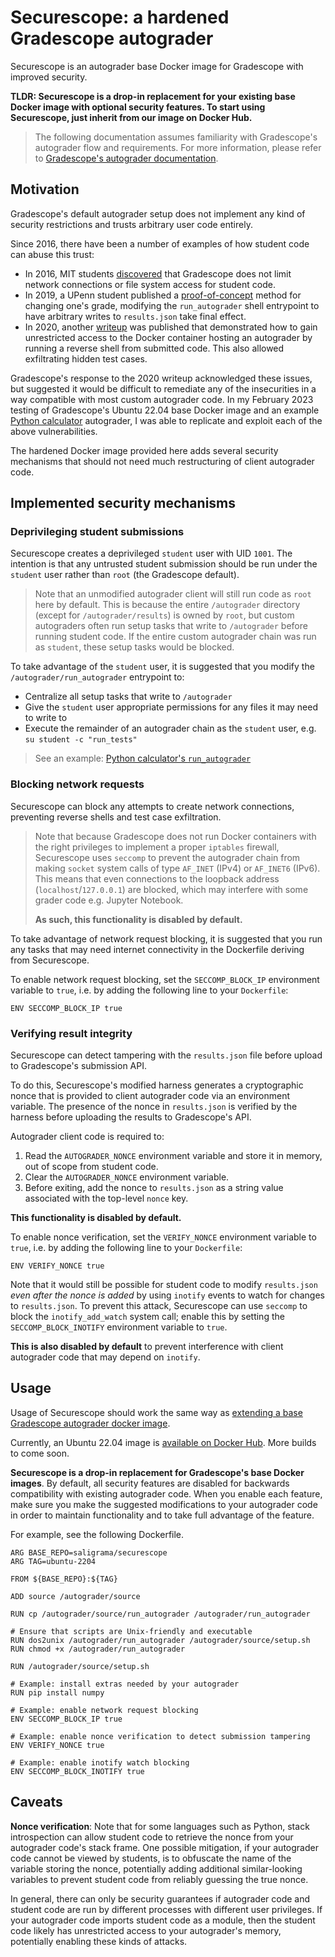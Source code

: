# Securescope: a hardened Gradescope autograder

Securescope is an autograder base Docker image for Gradescope with improved security.

**TLDR: Securescope is a drop-in replacement for your existing base Docker image with optional security features. To start using Securescope, just inherit from our image on Docker Hub.**

> The following documentation assumes familiarity with Gradescope's autograder flow and requirements. For more information, please refer to [Gradescope's autograder documentation](https://gradescope-autograders.readthedocs.io/en/latest/manual_docker/).

## Motivation

Gradescope's default autograder setup does not implement any kind of security restrictions and trusts arbitrary user code entirely.

Since 2016, there have been a number of examples of how student code can abuse this trust:

* In 2016, MIT students [discovered](https://courses.csail.mit.edu/6.857/2016/files/20.pdf#subsection.5.3) that Gradescope does not limit network connections or file system access for student code.
* In 2019, a UPenn student published a [proof-of-concept](https://www.seas.upenn.edu/~hanbangw/blog/hack-gs/) method for changing one's grade, modifying the `run_autograder` shell entrypoint to have arbitrary writes to `results.json` take final effect.
* In 2020, another [writeup](https://medium.com/@andylyu/how-a-frustrating-computer-science-assignment-lead-to-me-gaining-access-to-the-server-that-graded-502310cf03ae) was published that demonstrated how to gain unrestricted access to the Docker container hosting an autograder by running a reverse shell from submitted code. This also allowed exfiltrating hidden test cases.

Gradescope's response to the 2020 writeup acknowledged these issues, but suggested it would be difficult to remediate any of the insecurities in a way compatible with most custom autograder code. In my February 2023 testing of Gradescope's Ubuntu 22.04 base Docker image and an example [Python calculator](https://github.com/gradescope/autograder_samples/tree/master/python) autograder, I was able to replicate and exploit each of the above vulnerabilities.

The hardened Docker image provided here adds several security mechanisms that should not need much restructuring of client autograder code.

## Implemented security mechanisms

### Deprivileging student submissions

Securescope creates a deprivileged `student` user with UID `1001`. The intention is that any untrusted student submission should be run under the `student` user rather than `root` (the Gradescope default).

> Note that an unmodified autograder client will still run code as `root` here by default. This is because the entire `/autograder` directory (except for `/autograder/results`) is owned by `root`, but custom autograders often run setup tasks that write to `/autograder` before running student code. If the entire custom autograder chain was run as `student`, these setup tasks would be blocked.

To take advantage of the `student` user, it is suggested that you modify the `/autograder/run_autograder` entrypoint to:

* Centralize all setup tasks that write to `/autograder`
* Give the `student` user appropriate permissions for any files it may need to write to
* Execute the remainder of an autograder chain as the `student` user, e.g. `su student -c "run_tests"`

> See an example: [Python calculator's `run_autograder`](examples/python-calculator/run_autograder)

### Blocking network requests

Securescope can block any attempts to create network connections, preventing reverse shells and test case exfiltration.

> Note that because Gradescope does not run Docker containers with the right privileges to implement a proper `iptables` firewall, Securescope uses `seccomp` to prevent the autograder chain from making `socket` system calls of type `AF_INET` (IPv4) or `AF_INET6` (IPv6). This means that even connections to the loopback address (`localhost`/`127.0.0.1`) are blocked, which may interfere with some grader code e.g. Jupyter Notebook.
>
> **As such, this functionality is disabled by default.**

To take advantage of network request blocking, it is suggested that you run any tasks that may need internet connectivity in the Dockerfile deriving from Securescope.

To enable network request blocking, set the `SECCOMP_BLOCK_IP` environment variable to `true`, i.e. by adding the following line to your `Dockerfile`:

```docker
ENV SECCOMP_BLOCK_IP true
```

### Verifying result integrity

Securescope can detect tampering with the `results.json` file before upload to Gradescope's submission API.

To do this, Securescope's modified harness generates a cryptographic nonce that is provided to client autograder code via an environment variable. The presence of the nonce in `results.json` is verified by the harness before uploading the results to Gradescope's API.

Autograder client code is required to:

1. Read the `AUTOGRADER_NONCE` environment variable and store it in memory, out of scope from student code.
2. Clear the `AUTOGRADER_NONCE` environment variable.
3. Before exiting, add the nonce to `results.json` as a string value associated with the top-level `nonce` key.

**This functionality is disabled by default.**

To enable nonce verification, set the `VERIFY_NONCE` environment variable to `true`, i.e. by adding the following line to your `Dockerfile`:

```docker
ENV VERIFY_NONCE true
```

Note that it would still be possible for student code to modify `results.json` *even after the nonce is added* by using `inotify` events to watch for changes to `results.json`. To prevent this attack, Securescope can use `seccomp` to block the `inotify_add_watch` system call; enable this by setting the `SECCOMP_BLOCK_INOTIFY` environment variable to `true`.

**This is also disabled by default** to prevent interference with client autograder code that may depend on `inotify`.

## Usage

Usage of Securescope should work the same way as [extending a base Gradescope autograder docker image](https://gradescope-autograders.readthedocs.io/en/latest/manual_docker/).

Currently, an Ubuntu 22.04 image is [available on Docker Hub](https://hub.docker.com/r/saligrama/securescope/). More builds to come soon.

**Securescope is a drop-in replacement for Gradescope's base Docker images**. By default, all security features are disabled for backwards compatibility with existing autograder code. When you enable each feature, make sure you make the suggested modifications to your autograder code in order to maintain functionality and to take full advantage of the feature.

For example, see the following Dockerfile.

```Docker
ARG BASE_REPO=saligrama/securescope
ARG TAG=ubuntu-2204

FROM ${BASE_REPO}:${TAG}

ADD source /autograder/source

RUN cp /autograder/source/run_autograder /autograder/run_autograder

# Ensure that scripts are Unix-friendly and executable
RUN dos2unix /autograder/run_autograder /autograder/source/setup.sh
RUN chmod +x /autograder/run_autograder

RUN /autograder/source/setup.sh

# Example: install extras needed by your autograder
RUN pip install numpy

# Example: enable network request blocking
ENV SECCOMP_BLOCK_IP true

# Example: enable nonce verification to detect submission tampering
ENV VERIFY_NONCE true

# Example: enable inotify watch blocking
ENV SECCOMP_BLOCK_INOTIFY true
```

## Caveats

**Nonce verification**: Note that for some languages such as Python, stack introspection can allow student code to retrieve the nonce from your autograder code's stack frame. One possible mitigation, if your autograder code cannot be viewed by students, is to obfuscate the name of the variable storing the nonce, potentially adding additional similar-looking variables to prevent student code from reliably guessing the true nonce.

In general, there can only be security guarantees if autograder code and student code are run by different processes with different user privileges. If your autograder code imports student code as a module, then the student code likely has unrestricted access to your autograder's memory, potentially enabling these kinds of attacks.